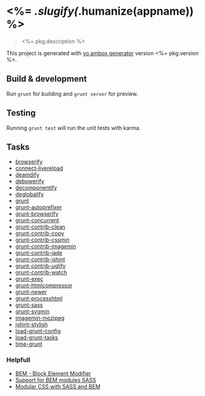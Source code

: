 # <%= _.slugify(_.humanize(appname)) %>
> <%= pkg.description %>

<!-- david dependencies -->
[david_dependencies_status_image]: https://david-dm.org/ambox/generator-ambox.png?theme=shields.io
[david_dependencies_status_url]: https://david-dm.org/ambox/generator-ambox "dependencies status"

<!-- david devDependencies -->
[david_devdependencies_status_image]: https://david-dm.org/ambox/generator-ambox/dev-status.png?theme=shields.io
[david_devdependencies_status_url]: https://david-dm.org/ambox/generator-ambox#info=devDependencies "devDependencies status"

This project is generated with [yo ambox generator](https://github.com/ambox/generator-ambox)
version <%= pkg.version %>.


## Build & development

Run `grunt` for building and `grunt server` for preview.


## Testing

Running `grunt test` will run the unit tests with karma.


## Tasks

* [browserify][browserify]
* [connect-livereload][connect-livereload]
* [deamdify][deamdify]
* [debowerify][debowerify]
* [decomponentify][decomponentify]
* [deglobalify][deglobalify]
* [grunt][grunt]
* [grunt-autoprefixer][grunt-autoprefixer]
* [grunt-browserify][grunt-browserify]
* [grunt-concurrent][grunt-concurrent]
* [grunt-contrib-clean][grunt-contrib-clean]
* [grunt-contrib-copy][grunt-contrib-copy]
* [grunt-contrib-cssmin][grunt-contrib-cssmin]
* [grunt-contrib-imagemin][grunt-contrib-imagemin]
* [grunt-contrib-jade][grunt-contrib-jade]
* [grunt-contrib-jshint][grunt-contrib-jshint]
* [grunt-contrib-uglify][grunt-contrib-uglify]
* [grunt-contrib-watch][grunt-contrib-watch]
* [grunt-exec][grunt-exec]
* [grunt-htmlcompressor][grunt-htmlcompressor]
* [grunt-newer][grunt-newer]
* [grunt-processhtml][grunt-processhtml]
* [grunt-sass][grunt-sass]
* [grunt-svgmin][grunt-svgmin]
* [imagemin-mozjpeg][imagemin-mozjpeg]
* [jshint-stylish][jshint-stylish]
* [load-grunt-config][load-grunt-config]
* [load-grunt-tasks][load-grunt-tasks]
* [time-grunt][time-grunt]


### Helpfull

* [BEM - Block Element Modifier][bem]
* [Support for BEM modules SASS][support_bem_for_sass]
* [Modular CSS with SASS and BEM][modular_css_with_sass_and_bem]

<!-- Tasks -->

[browserify]: http://npmjs.org/package/browserify "Getting started"
[connect-livereload]: http://npmjs.org/package/connect-livereload "Getting started"
[deamdify]: http://npmjs.org/package/deamdify "Getting started"
[debowerify]: http://npmjs.org/package/debowerify "Getting started"
[decomponentify]: http://npmjs.org/package/decomponentify "Getting started"
[deglobalify]: http://npmjs.org/package/deglobalify "Getting started"
[grunt]: http://npmjs.org/package/grunt "Getting started"
[grunt-autoprefixer]: http://npmjs.org/package/grunt-autoprefixer "Getting started"
[grunt-browserify]: http://npmjs.org/package/grunt-browserify "Getting started"
[grunt-concurrent]: http://npmjs.org/package/grunt-concurrent "Getting started"
[grunt-contrib-clean]: http://npmjs.org/package/grunt-contrib-clean "Getting started"
[grunt-contrib-copy]: http://npmjs.org/package/grunt-contrib-copy "Getting started"
[grunt-contrib-cssmin]: http://npmjs.org/package/grunt-contrib-cssmin "Getting started"
[grunt-contrib-imagemin]: http://npmjs.org/package/grunt-contrib-imagemin "Getting started"
[grunt-contrib-jade]: http://npmjs.org/package/grunt-contrib-jade "Getting started"
[grunt-contrib-jshint]: http://npmjs.org/package/grunt-contrib-jshint "Getting started"
[grunt-contrib-uglify]: http://npmjs.org/package/grunt-contrib-uglify "Getting started"
[grunt-contrib-watch]: http://npmjs.org/package/grunt-contrib-watch "Getting started"
[grunt-exec]: http://npmjs.org/package/grunt-exec "Getting started"
[grunt-htmlcompressor]: http://npmjs.org/package/grunt-htmlcompressor "Getting started"
[grunt-newer]: http://npmjs.org/package/grunt-newer "Getting started"
[grunt-processhtml]: http://npmjs.org/package/grunt-processhtml "Getting started"
[grunt-sass]: http://npmjs.org/package/grunt-sass "Getting started"
[grunt-svgmin]: http://npmjs.org/package/grunt-svgmin "Getting started"
[imagemin-mozjpeg]: http://npmjs.org/package/imagemin-mozjpeg "Getting started"
[jshint-stylish]: http://npmjs.org/package/jshint-stylish "Getting started"
[load-grunt-config]: http://npmjs.org/package/load-grunt-config "Getting started"
[load-grunt-tasks]: http://npmjs.org/package/load-grunt-tasks "Getting started"
[time-grunt]: http://npmjs.org/package/time-grunt "Getting started"

<!-- helpfull links -->

[bem]: http://bem.info/method/definitions/ "BEM - Block Element Modifier"
[support_bem_for_sass]: http://mikefowler.me/2013/10/17/support-for-bem-modules-sass-3.3 "Support for BEM modules SASS"
[modular_css_with_sass_and_bem]: http://www.mathayward.com/modular-css-with-sass-and-bem/ "Modular CSS with SASS and BEM"